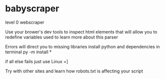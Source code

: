 # babyscraper
level 0 webscraper

Use your brower's dev tools to inspect html elements that will allow you to redefine variables used to learn more about this parser



Errors will direct you to missing libraries
install python and dependencies in terminal
py -m install *

if all else fails just use Linux =]

Try with other sites and learn how robots.txt is affecting your script
